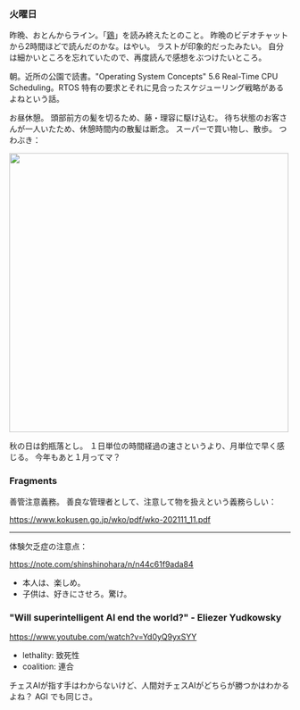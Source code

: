 ### 火曜日

昨晩、おとんからライン。「[鶏](https://www.aozora.gr.jp/cards/000129/files/42375_18250.html)」を読み終えたとのこと。
昨晩のビデオチャットから2時間ほどで読んだのかな。はやい。
ラストが印象的だったみたい。
自分は細かいところを忘れていたので、再度読んで感想をぶつけたいところ。

朝。近所の公園で読書。"Operating System Concepts" 5.6 Real-Time CPU Scheduling。RTOS 特有の要求とそれに見合ったスケジューリング戦略があるよねという話。

お昼休憩。
頭部前方の髪を切るため、藤・理容に駆け込む。
待ち状態のお客さんが一人いたため、休憩時間内の散髪は断念。
スーパーで買い物し、散歩。
つわぶき：

<img src="https://i.imgur.com/y6X2Meu.jpg" width="500">

秋の日は釣瓶落とし。
１日単位の時間経過の速さというより、月単位で早く感じる。
今年もあと１月ってマ？


### Fragments

善管注意義務。
善良な管理者として、注意して物を扱えという義務らしい：

https://www.kokusen.go.jp/wko/pdf/wko-202111_11.pdf

---

体験欠乏症の注意点：

https://note.com/shinshinohara/n/n44c61f9ada84

- 本人は、楽しめ。
- 子供は、好きにさせろ。驚け。

### "Will superintelligent AI end the world?" - Eliezer Yudkowsky

https://www.youtube.com/watch?v=Yd0yQ9yxSYY

- lethality: 致死性
- coalition: 連合

チェスAIが指す手はわからないけど、人間対チェスAIがどちらが勝つかはわかるよね？
AGI でも同じさ。